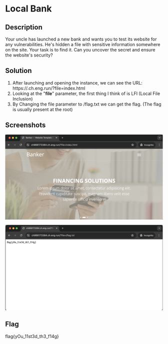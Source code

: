 # Local Bank

## Description

Your uncle has launched a new bank and wants you to test its website for any vulnerabilities. He's hidden a file with sensitive information somewhere on the site. Your task is to find it. Can you uncover the secret and ensure the website's security?

## Solution

1. After launching and opening the instance, we can see the URL: https://<id>.ch.eng.run/?file=index.html
2. Looking at the "__file__" parameter, the first thing I think of is LFI (Local File Inclusion)
3. By Changing the file parameter to /flag.txt we can get the flag. (The flag is usually present at the root)

## Screenshots

![Image 1](images/image1.png)

![Image 1](images/image2.png)

## Flag

flag{yOu_11st3d_th3_f14g}
